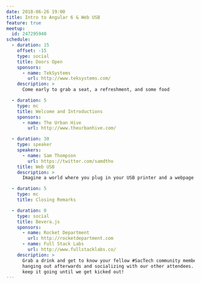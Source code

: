 ```yaml
---
date: 2018-06-26 19:00
title: Intro to Angular 6 & Web USB
feature: true
meetup:
  id: 247295940
schedule:
  - duration: 15
    offset: -15
    type: social
    title: Doors Open
    sponsors:
      - name: TekSystems
        url: http://www.teksystems.com/
    description: >
      Come early to grab a seat, a refreshment, and some food

  - duration: 5
    type: mc
    title: Welcome and Introductions
    sponsors:
      - name: The Urban Hive
        url: http://www.theurbanhive.com/

  - duration: 30
    type: speaker
    speakers:
      - name: Sam Thompson
        url: https://twitter.com/samdtho
    title: Web USB
    description: >
      Imagine a world where you plug in your USB printer and a webpage opens up to the manufacturer's website, and without leaving your web browser, drivers are installed and a test page is already printing. What if you could plug in an Arduino and immediately be directed to a web app that lets you program it on the spot, all without having to set up your toolchain? This is a reality that is coming upon us sooner than we think.

  - duration: 5
    type: mc
    title: Closing Remarks

  - duration: 0
    type: social
    title: Bevera.js
    sponsors:
      - name: Rocket Department
        url: http://rocketdepartment.com
      - name: Full Stack Labs
        url: http://www.fullstacklabs.co/
    description: >
      Grab a drink and get to know your fellow #SacTech community members by
      hanging out afterwards and socializing with our other attendees. We'll
      keep it going until we get kicked out!
---
```

